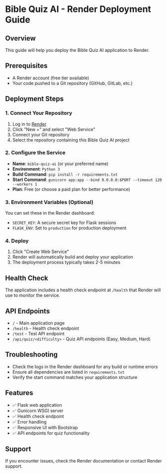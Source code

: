 # Bible Quiz AI - Render Deployment Guide

## Overview
This guide will help you deploy the Bible Quiz AI application to Render.

## Prerequisites
- A Render account (free tier available)
- Your code pushed to a Git repository (GitHub, GitLab, etc.)

## Deployment Steps

### 1. Connect Your Repository
1. Log in to [Render](https://render.com)
2. Click "New +" and select "Web Service"
3. Connect your Git repository
4. Select the repository containing this Bible Quiz AI project

### 2. Configure the Service
- **Name**: `bible-quiz-ai` (or your preferred name)
- **Environment**: `Python 3`
- **Build Command**: `pip install -r requirements.txt`
- **Start Command**: `gunicorn app:app --bind 0.0.0.0:$PORT --timeout 120 --workers 1`
- **Plan**: Free (or choose a paid plan for better performance)

### 3. Environment Variables (Optional)
You can set these in the Render dashboard:
- `SECRET_KEY`: A secure secret key for Flask sessions
- `FLASK_ENV`: Set to `production` for production deployment

### 4. Deploy
1. Click "Create Web Service"
2. Render will automatically build and deploy your application
3. The deployment process typically takes 2-5 minutes

## Health Check
The application includes a health check endpoint at `/health` that Render will use to monitor the service.

## API Endpoints
- `/` - Main application page
- `/health` - Health check endpoint
- `/test` - Test API endpoint
- `/api/quiz/<difficulty>` - Quiz API endpoints (Easy, Medium, Hard)

## Troubleshooting
- Check the logs in the Render dashboard for any build or runtime errors
- Ensure all dependencies are listed in `requirements.txt`
- Verify the start command matches your application structure

## Features
- ✅ Flask web application
- ✅ Gunicorn WSGI server
- ✅ Health check endpoint
- ✅ Error handling
- ✅ Responsive UI with Bootstrap
- ✅ API endpoints for quiz functionality

## Support
If you encounter issues, check the Render documentation or contact Render support. 